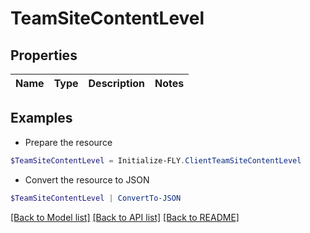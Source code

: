 # TeamSiteContentLevel
## Properties

Name | Type | Description | Notes
------------ | ------------- | ------------- | -------------

## Examples

- Prepare the resource
```powershell
$TeamSiteContentLevel = Initialize-FLY.ClientTeamSiteContentLevel 
```

- Convert the resource to JSON
```powershell
$TeamSiteContentLevel | ConvertTo-JSON
```

[[Back to Model list]](../README.md#documentation-for-models) [[Back to API list]](../README.md#documentation-for-api-endpoints) [[Back to README]](../README.md)


